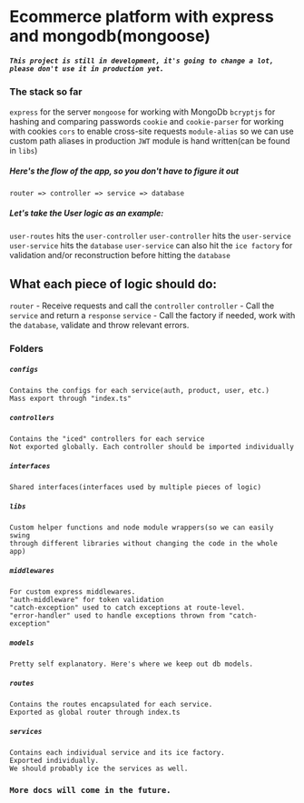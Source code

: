 # Ecommerce platform with express and mongodb(mongoose)

##### `This project is still in development, it's going to change a lot, please don't use it in production yet.`

### The stack so far

`express` for the server
`mongoose` for working with MongoDb
`bcryptjs` for hashing and comparing passwords
`cookie` and `cookie-parser` for working with cookies
`cors` to enable cross-site requests
`module-alias` so we can use custom path aliases in production
`JWT` module is hand written(can be found in `libs`)

##### Here's the flow of the app, so you don't have to figure it out

`router => controller => service => database`

##### Let's take the User logic as an example:

`user-routes` hits the `user-controller`
`user-controller` hits the `user-service`
`user-service` hits the `database`
`user-service` can also hit the `ice factory` for validation and/or reconstruction before
hitting the `database`

## What each piece of logic should do:

`router` - Receive requests and call the `controller`
`controller` - Call the `service` and return a `response`
`service` - Call the factory if needed, work with the `database`, validate and throw relevant errors.

### Folders

##### `configs`

```
Contains the configs for each service(auth, product, user, etc.)
Mass export through "index.ts"
```

##### `controllers`

```
Contains the "iced" controllers for each service
Not exported globally. Each controller should be imported individually
```

##### `interfaces`

```
Shared interfaces(interfaces used by multiple pieces of logic)
```

##### `libs`

```
Custom helper functions and node module wrappers(so we can easily swing
through different libraries without changing the code in the whole app)
```

##### `middlewares`

```
For custom express middlewares.
"auth-middleware" for token validation
"catch-exception" used to catch exceptions at route-level.
"error-handler" used to handle exceptions thrown from "catch-exception"
```

##### `models`

```
Pretty self explanatory. Here's where we keep out db models.
```

##### `routes`

```
Contains the routes encapsulated for each service.
Exported as global router through index.ts
```

##### `services`

```
Contains each individual service and its ice factory.
Exported individually.
We should probably ice the services as well.
```

### `More docs will come in the future.`
